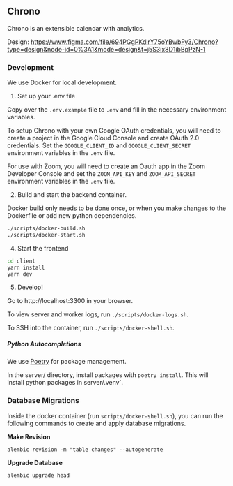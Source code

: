 ## Chrono

Chrono is an extensible calendar with analytics.

Design: https://www.figma.com/file/694PGgPKdlrY75oYBwbFy3/Chrono?type=design&node-id=0%3A1&mode=design&t=j5S3ix8D1ibBpPzN-1

### Development

We use Docker for local development.

1) Set up your .env file

Copy over the `.env.example` file to `.env` and fill in the necessary environment variables.

To setup Chrono with your own Google OAuth credentials, you will need to create a project in the Google Cloud Console and create OAuth 2.0 credentials. Set the `GOOGLE_CLIENT_ID` and `GOOGLE_CLIENT_SECRET` environment variables in the `.env` file.

For use with Zoom, you will need to create an Oauth app in the Zoom Developer Console and set the `ZOOM_API_KEY` and `ZOOM_API_SECRET` environment variables in the `.env` file.

2) Build and start the backend container.

Docker build only needs to be done once, or when you make changes to the Dockerfile
or add new python dependencies.

```bash
./scripts/docker-build.sh
./scripts/docker-start.sh
```

4) Start the frontend

```bash
cd client
yarn install
yarn dev
```

5) Develop!

Go to http://localhost:3300 in your browser.

To view server and worker logs, run `./scripts/docker-logs.sh`.

To SSH into the container, run `./scripts/docker-shell.sh`.

##### Python Autocompletions
We use [Poetry](https://python-poetry.org/) for package management.

In the server/ directory, install packages with `poetry install`. This will install python packages in server/.venv`.

### Database Migrations

Inside the docker container (run `scripts/docker-shell.sh`), you can run the following commands to create and apply database migrations.

**Make Revision**

`alembic revision -m "table changes" --autogenerate`

**Upgrade Database**

`alembic upgrade head`
